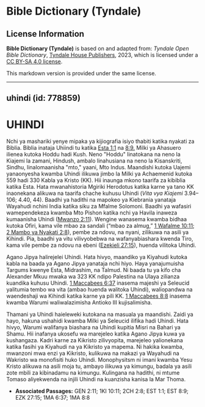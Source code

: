 # Bible Dictionary (Tyndale)

## License Information

**Bible Dictionary (Tyndale)** is based on and adapted from: _Tyndale Open Bible Dictionary_, [Tyndale House Publishers](https://tyndaleopenresources.com/), 2023, which is licensed under a [CC BY-SA 4.0 license](https://creativecommons.org/licenses/by-sa/4.0/legalcode.en).

This markdown version is provided under the same license.



--------------------------------

## uhindi (id: 778859)

UHINDI
======

Nchi ya mashariki yenye mipaka ya kijiografia isiyo thabiti katika nyakati za Biblia. Biblia inataja Uhiindi tu katika [Esta 1:1](https://ref.ly/Esth1:1) na [8:9\.](https://ref.ly/Esth8:9) Milki ya Ahasuero ilienea kutoka Hoddu hadi Kush. Neno "Hoddu" linatokana na neno la Kiajemi la zamani, Hindush, ambalo linahusiana na neno la Kisanskriti, Sindhu, linalomaanisha "mto," yaani, Mto Indus. Maandishi kutoka Uajemi yanaonyesha kwamba Uhindi ilikuwa jimbo la Milki ya Achaemenid kutoka 559 hadi 330 Kabla ya Kristo (KK). Hii inaunga mkono taarifa za kibiblia katika Esta. Hata mwanahistoria Mgiriki Herodotus katika karne ya tano KK inaonekana alikuwa na taarifa chache kuhusu Uhindi (*Vita vya Kiajemi* 3\.94–106; 4\.40, 44\). Baadhi ya hadithi na mapokeo ya Kiebrania yanataja Wayahudi nchini India katika siku za Mfalme Solomoni. Baadhi ya wafasiri wamependekeza kwamba Mto Pishon katika nchi ya Havila inaweza kumaanisha Uhindi ([Mwanzo 2:11](https://ref.ly/Gen2:11)). Wengine wanasema kwamba bidhaa kutoka Ofiri, kama vile mbao za sandali (“mbao za almug,” [1 Wafalme 10:11](https://ref.ly/1Kgs10:11); [2 Mambo ya Nyakati 2:8](https://ref.ly/2Chr2:8)), pembe za ndovu, na nyani, zilikuwa na asili ya Kihindi. Pia, baadhi ya vitu vilivyobebwa na wafanyabiashara kwenda Tiro, kama vile pembe za ndovu na ebeni ([Ezekieli 27:15](https://ref.ly/Ezek27:15)), huenda vilitoka Uhindi.

Agano Jipya halirejelei Uhindi. Hata hivyo, maandiko ya Kiyahudi kutoka kabla na baada ya Agano Jipya yanataja nchi hiyo. Haya yanajumuisha Targums kwenye Esta, Midrashim, na Talmud. Ni baada tu ya kifo cha Alexander Mkuu mwaka wa 323 KK ndipo Palestina na Ulaya zilianza kuandika kuhusu Uhindi. [1 Maccabees 6:37](https://ref.ly/1Macc6:37) inasema majeshi ya Seleucid yalitumia tembo wa vita (ambao huenda walitoka Uhindi), waliopandwa na waendeshaji wa Kihindi katika karne ya pili KK. [1 Maccabees 8:8](https://ref.ly/1Macc8:8) inasema kwamba Warumi waliwalazimisha Antioko III kujisalimisha.

Thamani ya Uhindi haieleweki kutokana na masuala ya maandishi. Zaidi ya hayo, hakuna ushahidi kwamba Milki ya Seleucid ilifika hadi Uhindi. Hata hivyo, Warumi walifanya biashara na Uhindi kupitia Misri na Bahari ya Shamu. Hii inafanya ukosefu wa marejeleo katika Agano Jipya kuwa ya kushangaza. Kadri karne za Kikristo zilivyopita, marejeleo yalionekana katika fasihi ya Kiyahudi na ya Kikristo ya mapema. Ni hakika kwamba, mwanzoni mwa enzi ya Kikristo, kulikuwa na makazi ya Wayahudi na Wakristo wa monofisiti huko Uhindi. Monophysitsm ni imani kwamba Yesu Kristo alikuwa na asili moja tu, ambayo ilikuwa ya kimungu, badala ya asili zote mbili za kibinadamu na kimungu. Kulingana na hadithi, ni mtume Tomaso aliyekwenda na injili Uhindi na kuanzisha kanisa la Mar Thoma.

* **Associated Passages:** GEN 2:11; 1KI 10:11; 2CH 2:8; EST 1:1; EST 8:9; EZK 27:15; 1MA 6:37; 1MA 8:8

